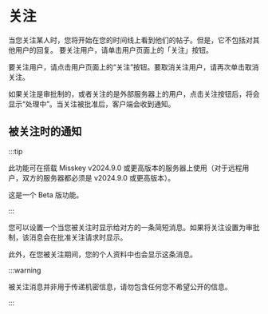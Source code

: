 # 关注

当您关注某人时，您将开始在您的时间线上看到他们的帖子。但是，它不包括对其他用户的回复。
要关注用户，请单击用户页面上的「关注」按钮。

要关注用户，请点击用户页面上的“关注”按钮。要取消关注用户，请再次单击取消关注。

如果关注是审批制的，或者关注的是外部服务器上的用户，点击关注按钮后，将会显示“处理中”。当关注被批准后，客户端会收到通知。

## 被关注时的通知

:::tip

此功能可在搭载 Misskey v2024.9.0 或更高版本的服务器上使用（对于远程用户，双方的服务器都必须是 v2024.9.0 或更高版本）。

这是一个 Beta 版功能。

:::

您可以设置一个当您被关注时显示给对方的一条简短消息。如果将关注设置为审批制，该消息会在批准关注请求时显示。

此外，在您被关注期间，您的个人资料中也会显示这条消息。

:::warning

被关注消息并非用于传递机密信息，请勿包含任何您不希望公开的信息。

:::
